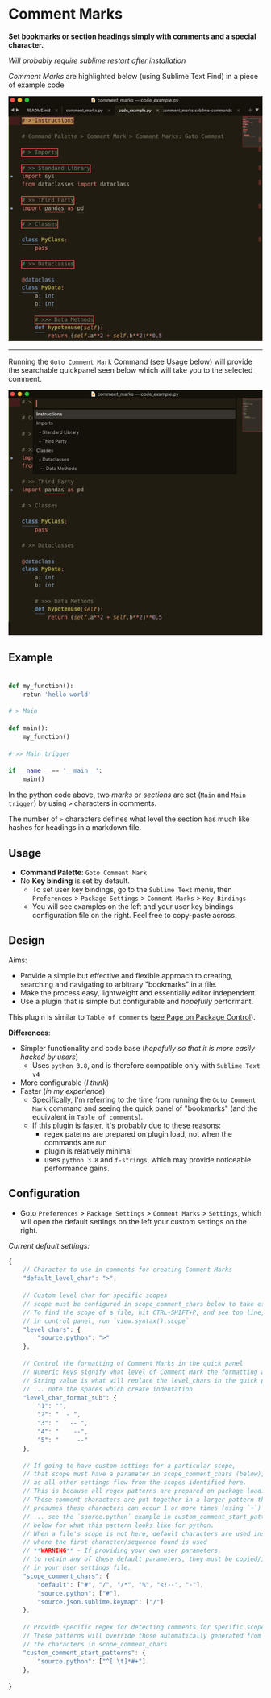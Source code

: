# Comment Marks

**Set bookmarks or section headings simply with comments and a special character.**

_Will probably require sublime restart after installation_

_Comment Marks_ are highlighted below (using Sublime Text Find) in a piece of example code

![example code](./misc/code_example_shot.png "Optional title")

---

Running the `Goto Comment Mark` Command (see [Usage](#usage) below) will provide the searchable quickpanel seen below which will take you to the selected comment.

![Quick Panel Search](./misc/quick_panel_shot.png "Optional title")

## Example

```python

def my_function():
	retun 'hello world'

# > Main

def main():
	my_function()

# >> Main trigger

if __name__ == '__main__':
	main()
```


In the python code above, two _marks_ or _sections_ are set (`Main` and `Main trigger`) by using `>` characters in comments.

The number of `>` characters defines what level the section has much like hashes for headings in a markdown file.

## Usage

* **Command Palette**: `Goto Comment Mark`
* No **Key binding** is set by default. 
    * To set user key bindings, go to the `Sublime Text` menu, then `Preferences` > `Package Settings` > `Comment Marks` > `Key Bindings`
	* You will see examples on the left and your user key bindings configuration file on the right.  Feel free to copy-paste across.


## Design

Aims:

* Provide a simple but effective and flexible approach to creating, searching and navigating to arbitrary "bookmarks" in a file.
* Make the process easy, lightweight and essentially editor independent.
* Use a plugin that is simple but configurable and _hopefully_ performant.

This plugin is similar to `Table of comments` ([see Page on Package Control](https://packagecontrol.io/packages/Table%20of%20comments)).

**Differences**:

* Simpler functionality and code base (_hopefully so that it is more easily hacked by users_)
	- Uses `python 3.8`, and is therefore compatible only with `Sublime Text v4`
* More configurable (_I think_)
* Faster (_in my experience_)
	- Specifically, I'm referring to the time from running the `Goto Comment Mark` command and seeing the quick panel of "bookmarks" (and the equivalent in `Table of comments`).
	- If this plugin is faster, it's probably due to these reasons:
		+ regex paterns are prepared on plugin load, not when the commands are run
		+ plugin is relatively minimal
		+ uses `python 3.8` and `f-strings`, which may provide noticeable performance gains.


## Configuration

* Goto `Preferences` > `Package Settings` > `Comment Marks` > `Settings`, which will open the default settings on the left your custom settings on the right.

_Current default settings:_

```javascript
{
    // Character to use in comments for creating Comment Marks
    "default_level_char": ">",

    // Custom level char for specific scopes
    // scope must be configured in scope_comment_chars below to take effect
    // To find the scope of a file, hit CTRL+SHIFT+P, and see top line, or
    // in control panel, run `view.syntax().scope`
    "level_chars": {
        "source.python": ">"
    },

    // Control the formatting of Comment Marks in the quick panel
    // Numeric keys signify what level of Comment Mark the formatting applies to
    // String value is what will replace the level_chars in the quick panel ...
    // ... note the spaces which create indentation
    "level_char_format_sub": {
        "1": "",
        "2": "  - ",
        "3": "   -- ",
        "4": "    --",
        "5": "     --"
    },

    // If going to have custom settings for a particular scope,
    // that scope must have a parameter in scope_comment_chars (below),
    // as all other settings flow from the scopes identified here.
    // This is because all regex patterns are prepared on package load.
    // These comment characters are put together in a larger pattern that
    // presumes these characters can occur 1 or more times (using `+`) ...
    // ... see the `source.python` example in custom_comment_start_patterns
    // below for what this pattern looks like for python.
    // When a file's scope is not here, default characters are used instead
    // where the first character/sequence found is used
    // **WARNING** - If providing your own user parameters,
    // to retain any of these default parameters, they must be copied/included
    // in your user settings file.
    "scope_comment_chars": {
        "default": ["#", "/", "/*", "%", "<!--", "-"],
        "source.python": ["#"],
        "source.json.sublime.keymap": ["/"]
    },

    // Provide specific regex for detecting comments for specific scopes
    // These patterns will override those automatically generated from
    // the characters in scope_comment_chars
    "custom_comment_start_patterns": {
        "source.python": ["^[ \t]*#+"]
    },

}

```
